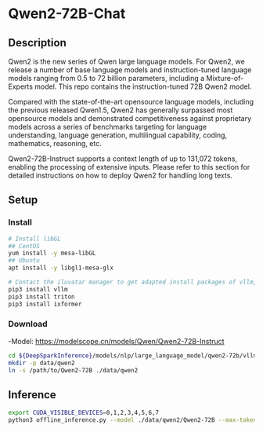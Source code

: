 # Qwen2-72B-Chat

## Description

Qwen2 is the new series of Qwen large language models. For Qwen2, we release a number of base language models and instruction-tuned language models ranging from 0.5 to 72 billion parameters, including a Mixture-of-Experts model. This repo contains the instruction-tuned 72B Qwen2 model.

Compared with the state-of-the-art opensource language models, including the previous released Qwen1.5, Qwen2 has generally surpassed most opensource models and demonstrated competitiveness against proprietary models across a series of benchmarks targeting for language understanding, language generation, multilingual capability, coding, mathematics, reasoning, etc.

Qwen2-72B-Instruct supports a context length of up to 131,072 tokens, enabling the processing of extensive inputs. Please refer to this section for detailed instructions on how to deploy Qwen2 for handling long texts.

## Setup

### Install

```bash
# Install libGL
## CentOS
yum install -y mesa-libGL
## Ubuntu
apt install -y libgl1-mesa-glx

# Contact the iluvatar manager to get adapted install packages of vllm, triton, and ixformer
pip3 install vllm
pip3 install triton
pip3 install ixformer
```

### Download

-Model: <https://modelscope.cn/models/Qwen/Qwen2-72B-Instruct>

```bash
cd ${DeepSparkInference}/models/nlp/large_language_model/qwen2-72b/vllm
mkdir -p data/qwen2
ln -s /path/to/Qwen2-72B ./data/qwen2
```

## Inference

```bash
export CUDA_VISIBLE_DEVICES=0,1,2,3,4,5,6,7
python3 offline_inference.py --model ./data/qwen2/Qwen2-72B --max-tokens 256 -tp 8 --temperature 0.0 --gpu-memory-utilization 0.98 --max-model-len 58000
```
